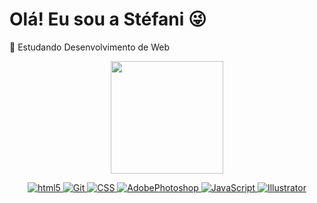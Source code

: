 # Olá! Eu sou a Stéfani 😜
🌱 Estudando Desenvolvimento de Web
 <div align="center">
  <a href="https://github.com/stefaniseixas">
  <img height="180em" src="https://github-readme-stats.vercel.app/api?username=stefaniseixas&show_icons=true&theme=dark&include_all_commits=true&count_private=true"/>
  
</div>
  <div align="center">
   
![html5](https://img.shields.io/badge/html5-0000FF?style=for-the-badge&logo=html5&logoColor=white)
![Git](https://img.shields.io/badge/Git-000000?style=for-the-badge&logo=git&logoColor=white)
![CSS](https://img.shields.io/badge/css-1E90FF?style=for-the-badge&logo=css3&logoColor=white)
![AdobePhotoshop](https://img.shields.io/badge/photoshop-000080?style=for-the-badge&logo=adobephotoshop&logoColor=white)
![JavaScript](https://img.shields.io/badge/javascript-FFD700?style=for-the-badge&logo=javascript&logoColor=white)
![Illustrator](https://img.shields.io/badge/Adobe%20Illustrator-FF9A00?style=for-the-badge&logo=adobe%20illustrator&logoColor=white)
     
 </div>


    
    
    
    
    
    
    
    
  </div>
    
    
